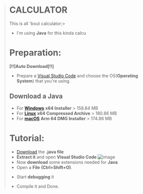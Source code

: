 ># CALCULATOR
> This is all 'bout calculator;>
>- I'm using **Java** for this kinda calcu
>
># Preparation:
> **[!!]Auto Download[!!]**
>- Prepare a [Visual Studio Code](https://code.visualstudio.com/download) and choose the OS(**Operating System**) that you're using.
>## Download a Java
>- For [**Windows**](https://download.oracle.com/java/19/latest/jdk-19_windows-x64_bin.exe) **x64 Installer** > 158.84 MB
>- For [**Linux**](https://download.oracle.com/java/19/latest/jdk-19_linux-x64_bin.tar.gz) **x64 Compressed Archive** > 180.86 MB
>- For [**macOS**](https://download.oracle.com/java/19/latest/jdk-19_macos-aarch64_bin.dmg) **Arm 64 DMG Installer** > 	174.86 MB
># Tutorial:
>- [Download](https://github.com/LOLsphinx/CALjed/archive/refs/heads/main.zip) the **.java file**
>- **Extract it** and open **Visual Studio Code** ![image](https://user-images.githubusercontent.com/104243528/191548173-ba8d6740-ea5f-403c-a9df-93c86698c482.png)
>- Now **download** some extensions needed for **Java**
>- Open a **File** **(Ctrl+Shift+O)**.
>* Start **debugging** it
>- Compile it and Done.

